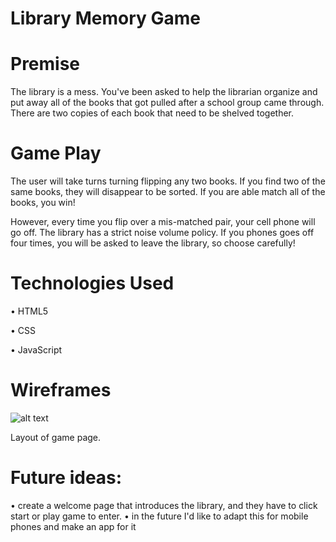 # Library Memory Game

# Premise
The library is a mess. You've been asked to help the librarian organize and put away all of the books that got pulled after a school group came through.  There are two copies of each book that need to be shelved together. 

# Game Play
The user will take turns turning flipping any two books. If you find two of the same books, they will disappear to be sorted.  If you are able match all of the books, you win! 

However, every time you flip over a mis-matched pair, your cell phone will go off. The library has a strict noise volume policy. If you phones goes off four times, you will be asked to leave the library, so choose carefully!

# Technologies Used
• HTML5

• CSS

• JavaScript

# Wireframes

![alt text](https://i.imgur.com/50zFS9R.png)

Layout of game page.

# Future ideas:
• create a welcome page that introduces the library, and they have to click start or play game to enter. 
• in the future I'd like to adapt this for mobile phones and make an app for it

